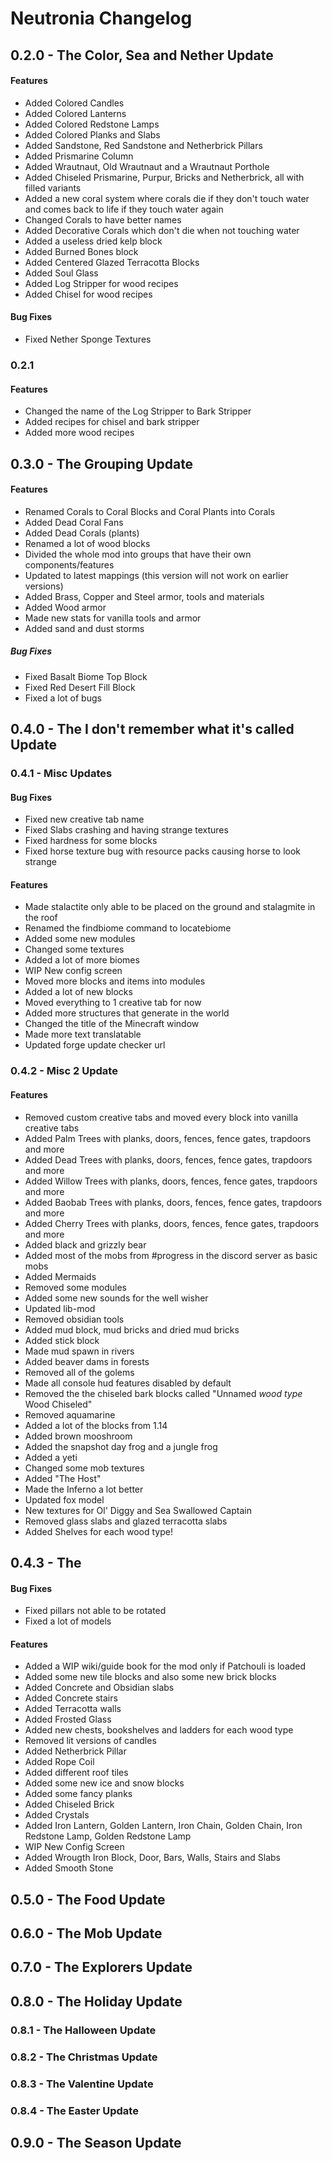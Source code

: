 # Neutronia Changelog

## 0.2.0 - The Color, Sea and Nether Update

#### Features

* Added Colored Candles
* Added Colored Lanterns
* Added Colored Redstone Lamps
* Added Colored Planks and Slabs
* Added Sandstone, Red Sandstone and Netherbrick Pillars
* Added Prismarine Column
* Added Wrautnaut, Old Wrautnaut and a Wrautnaut Porthole
* Added Chiseled Prismarine, Purpur, Bricks and Netherbrick, all with filled variants
* Added a new coral system where corals die if they don't touch water and comes back to life if they touch water again
* Changed Corals to have better names
* Added Decorative Corals which don't die when not touching water
* Added a useless dried kelp block
* Added Burned Bones block
* Added Centered Glazed Terracotta Blocks
* Added Soul Glass
* Added Log Stripper for wood recipes
* Added Chisel for wood recipes

#### Bug Fixes

* Fixed Nether Sponge Textures

### 0.2.1

#### Features

* Changed the name of the Log Stripper to Bark Stripper
* Added recipes for chisel and bark stripper
* Added more wood recipes

## 0.3.0 - The Grouping Update

#### Features

* Renamed Corals to Coral Blocks and Coral Plants into Corals
* Added Dead Coral Fans
* Added Dead Corals (plants)
* Renamed a lot of wood blocks
* Divided the whole mod into groups that have their own components/features
* Updated to latest mappings (this version will not work on earlier versions)
* Added Brass, Copper and Steel armor, tools and materials
* Added Wood armor
* Made new stats for vanilla tools and armor
* Added sand and dust storms

##### Bug Fixes

* Fixed Basalt Biome Top Block
* Fixed Red Desert Fill Block
* Fixed a lot of bugs

## 0.4.0 - The I don't remember what it's called Update

### 0.4.1 - Misc Updates

#### Bug Fixes

* Fixed new creative tab name
* Fixed Slabs crashing and having strange textures
* Fixed hardness for some blocks
* Fixed horse texture bug with resource packs causing horse to look strange

#### Features

* Made stalactite only able to be placed on the ground and stalagmite in the roof
* Renamed the findbiome command to locatebiome
* Added some new modules
* Changed some textures
* Added a lot of more biomes
* WIP New config screen
* Moved more blocks and items into modules
* Added a lot of new blocks
* Moved everything to 1 creative tab for now
* Added more structures that generate in the world
* Changed the title of the Minecraft window
* Made more text translatable
* Updated forge update checker url

### 0.4.2 - Misc 2 Update

#### Features

* Removed custom creative tabs and moved every block into vanilla creative tabs
* Added Palm Trees with planks, doors, fences, fence gates, trapdoors and more
* Added Dead Trees with planks, doors, fences, fence gates, trapdoors and more
* Added Willow Trees with planks, doors, fences, fence gates, trapdoors and more
* Added Baobab Trees with planks, doors, fences, fence gates, trapdoors and more
* Added Cherry Trees with planks, doors, fences, fence gates, trapdoors and more
* Added black and grizzly bear
* Added most of the mobs from #progress in the discord server as basic mobs
* Added Mermaids
* Removed some modules
* Added some new sounds for the well wisher
* Updated lib-mod
* Removed obsidian tools
* Added mud block, mud bricks and dried mud bricks
* Added stick block
* Made mud spawn in rivers
* Added beaver dams in forests
* Removed all of the golems
* Made all console hud features disabled by default
* Removed the the chiseled bark blocks called "Unnamed *wood type* Wood Chiseled"
* Removed aquamarine
* Added a lot of the blocks from 1.14
* Added brown mooshroom
* Added the snapshot day frog and a jungle frog
* Added a yeti
* Changed some mob textures
* Added "The Host"
* Made the Inferno a lot better
* Updated fox model
* New textures for Ol' Diggy and Sea Swallowed Captain
* Removed glass slabs and glazed terracotta slabs
* Added Shelves for each wood type!

## 0.4.3 - The

#### Bug Fixes
* Fixed pillars not able to be rotated
* Fixed a lot of models

#### Features
* Added a WIP wiki/guide book for the mod only if Patchouli is loaded
* Added some new tile blocks and also some new brick blocks
* Added Concrete and Obsidian slabs
* Added Concrete stairs
* Added Terracotta walls
* Added Frosted Glass
* Added new chests, bookshelves and ladders for each wood type
* Removed lit versions of candles
* Added Netherbrick Pillar
* Added Rope Coil
* Added different roof tiles
* Added some new ice and snow blocks
* Added some fancy planks
* Added Chiseled Brick
* Added Crystals
* Added Iron Lantern, Golden Lantern, Iron Chain, Golden Chain, Iron Redstone Lamp, Golden Redstone Lamp
* WIP New Config Screen
* Added Wrougth Iron Block, Door, Bars, Walls, Stairs and Slabs
* Added Smooth Stone

## 0.5.0 - The Food Update

## 0.6.0 - The Mob Update

## 0.7.0 - The Explorers Update

## 0.8.0 - The Holiday Update

### 0.8.1 - The Halloween Update

### 0.8.2 - The Christmas Update

### 0.8.3 - The Valentine Update

### 0.8.4 - The Easter Update

## 0.9.0 - The Season Update